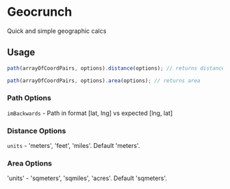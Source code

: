 Geocrunch
===

Quick and simple geographic calcs

## Usage

```javascript
path(arrayOfCoordPairs, options).distance(options); // returns distance
```

```javascript
path(arrayOfCoordPairs, options).area(options); // returns area
```

### Path Options

`imBackwards` - Path in format [lat, lng] vs expected [lng, lat]

### Distance Options

`units` - 'meters', 'feet', 'miles'. Default 'meters'.

### Area Options

'units' - 'sqmeters', 'sqmiles', 'acres'. Default 'sqmeters'.